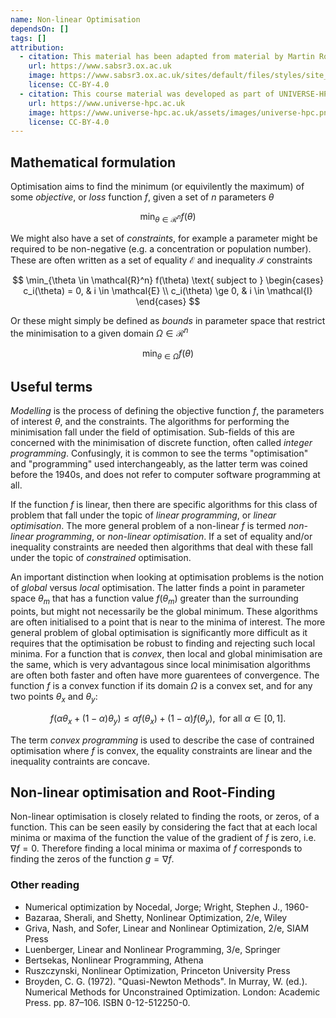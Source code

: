 ```yaml
---
name: Non-linear Optimisation
dependsOn: []
tags: []
attribution:
  - citation: This material has been adapted from material by Martin Robinson from the "Scientific Computing" module of the SABS R³ Center for Doctoral Training.
    url: https://www.sabsr3.ox.ac.uk
    image: https://www.sabsr3.ox.ac.uk/sites/default/files/styles/site_logo/public/styles/site_logo/public/sabsr3/site-logo/sabs_r3_cdt_logo_v3_111x109.png
    license: CC-BY-4.0
  - citation: This course material was developed as part of UNIVERSE-HPC, which is funded through the SPF ExCALIBUR programme under grant number EP/W035731/1
    url: https://www.universe-hpc.ac.uk
    image: https://www.universe-hpc.ac.uk/assets/images/universe-hpc.png
    license: CC-BY-4.0
---
```


## Mathematical formulation

Optimisation aims to find the minimum (or equivilently the maximum) of some _objective_,
or _loss_ function $f$, given a set of $n$ parameters $\theta$

$$
\min_{\theta \in \mathcal{R}^n} f(\theta)
$$

We might also have a set of _constraints_, for example a parameter might be required to
be non-negative (e.g. a concentration or population number). These are often written as
a set of equality $\mathcal{E}$ and inequality $\mathcal{I}$ constraints

$$
\min_{\theta \in \mathcal{R}^n} f(\theta) \text{ subject to } \begin{cases}
c_i(\theta) = 0, & i \in \mathcal{E} \\
c_i(\theta) \ge 0, & i \in \mathcal{I} \end{cases}
$$

Or these might simply be defined as _bounds_ in parameter space that restrict the
minimisation to a given domain $\Omega \in \mathcal{R}^n$

$$
\min_{\theta \in \Omega} f(\theta)
$$

## Useful terms

_Modelling_ is the process of defining the objective function $f$, the parameters of
interest $\theta$, and the constraints. The algorithms for performing the minimisation
fall under the field of optimisation. Sub-fields of this are concerned with the
minimisation of discrete function, often called _integer programming_. Confusingly, it
is common to see the terms "optimisation" and "programming" used interchangeably, as the
latter term was coined before the 1940s, and does not refer to computer software
programming at all.

If the function $f$ is linear, then there are specific algorithms for this class of
problem that fall under the topic of _linear programming_, or _linear optimisation_. The
more general problem of a non-linear $f$ is termed _non-linear programming_, or
_non-linear optimisation_. If a set of equality and/or inequality constraints are needed
then algorithms that deal with these fall under the topic of _constrained_ optimisation.

An important distinction when looking at optimisation problems is the notion of _global_
versus _local_ optimisation. The latter finds a point in parameter space $\theta_m$ that
has a function value $f(\theta_m)$ greater than the surrounding points, but might not
necessarily be the global minimum. These algorithms are often initialised to a point
that is near to the minima of interest. The more general problem of global optimisation
is significantly more difficult as it requires that the optimisation be robust to
finding and rejecting such local minima. For a function that is _convex_, then local and
global minimisation are the same, which is very advantagous since local minimisation
algorithms are often both faster and often have more guarentees of convergence. The
function $f$ is a convex function if its domain $\Omega$ is a convex set, and for any
two points $\theta_x$ and $\theta_y$:

$$
f(\alpha \theta_x + (1 - \alpha) \theta_y ) \le \alpha f(\theta_x) + (1 - \alpha)
f(\theta_y), \text{ for all } \alpha \in [0, 1].
$$

The term _convex programming_ is used to describe the case of contrained optimisation
where $f$ is convex, the equality constraints are linear and the inequality contraints
are concave.

## Non-linear optimisation and Root-Finding

Non-linear optimisation is closely related to finding the roots, or zeros, of a
function. This can be seen easily by considering the fact that at each local minima or
maxima of the function the value of the gradient of $f$ is zero, i.e. $\nabla f = 0$.
Therefore finding a local minima or maxima of $f$ corresponds to finding the zeros of
the function $g = \nabla f$.

### Other reading

- Numerical optimization by Nocedal, Jorge; Wright, Stephen J., 1960-
- Bazaraa, Sherali, and Shetty, Nonlinear Optimization, 2/e, Wiley
- Griva, Nash, and Sofer, Linear and Nonlinear Optimization, 2/e, SIAM Press
- Luenberger, Linear and Nonlinear Programming, 3/e, Springer
- Bertsekas, Nonlinear Programming, Athena
- Ruszczynski, Nonlinear Optimization, Princeton University Press
- Broyden, C. G. (1972). "Quasi-Newton Methods". In Murray, W. (ed.). Numerical Methods
  for Unconstrained Optimization. London: Academic Press. pp. 87–106. ISBN
  0-12-512250-0.
